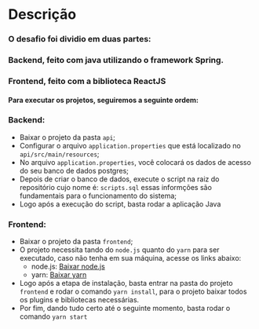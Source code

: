 # Descrição

### O desafio foi dividio em duas partes:

### Backend, feito com java utilizando o framework Spring.

### Frontend, feito com a biblioteca ReactJS

#### Para executar os projetos, seguiremos a seguinte ordem:

### Backend:

* Baixar o projeto da pasta `api`;
* Configurar o arquivo `application.properties` que está localizado no `api/src/main/resources`;
* No arquivo `application.properties`, você colocará os dados de acesso do seu banco de dados 
postgres;
* Depois de criar o banco de dados, execute o script na raiz do repositório cujo nome é: `scripts.sql`
essas informções são fundamentais para o funcionamento do sistema;
* Logo após a execução do script, basta rodar a aplicação Java

### Frontend:
* Baixar o projeto da pasta `frontend`;
* O projeto necessita tando do `node.js` quanto do `yarn` para ser executado,
caso não tenha em sua máquina, acesse os links abaixo:
    * node.js: [Baixar node.js](https://nodejs.org/pt-br/download/)
    * yarn: [Baixar yarn](https://legacy.yarnpkg.com/en/docs/install/#mac-stable)
* Logo após a etapa de instalação, basta entrar na pasta do projeto `frontend` e rodar o comando
`yarn install`, para o projeto baixar todos os plugins e bibliotecas necessárias.
* Por fim, dando tudo certo até o seguinte momento, basta rodar o comando `yarn start`
